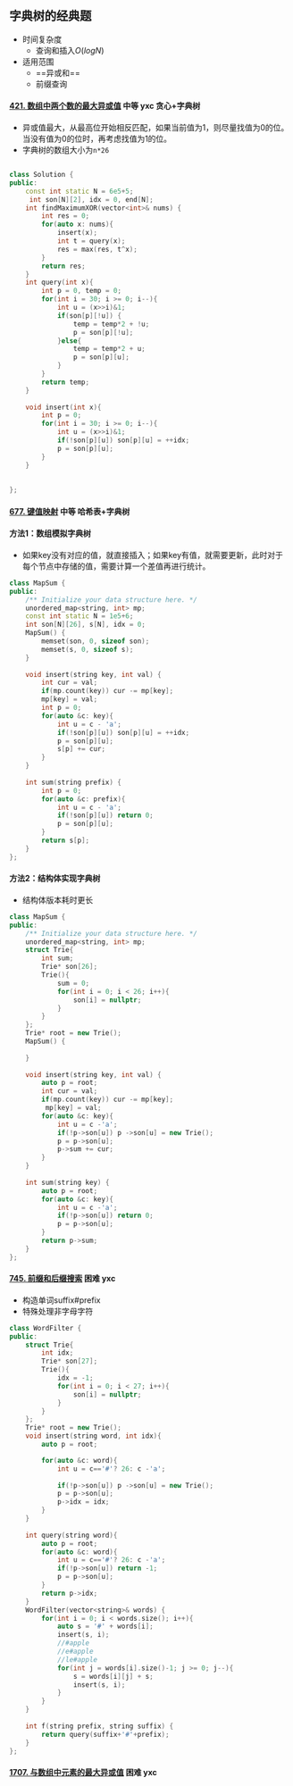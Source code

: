 ## 字典树的经典题

-   时间复杂度
    -   查询和插入$O(logN)$
-   适用范围
    -   ==异或和==
    -   前缀查询

#### [421. 数组中两个数的最大异或值](https://leetcode-cn.com/problems/maximum-xor-of-two-numbers-in-an-array/) 中等 yxc 贪心+字典树

-   异或值最大，从最高位开始相反匹配，如果当前值为1，则尽量找值为0的位。当没有值为0的位时，再考虑找值为1的位。
-   字典树的数组大小为`n*26`

```cpp

class Solution {
public:
    const int static N = 6e5+5;
     int son[N][2], idx = 0, end[N];
    int findMaximumXOR(vector<int>& nums) {
        int res = 0;
        for(auto x: nums){
            insert(x);
            int t = query(x);
            res = max(res, t^x);
        }
        return res;
    }
    int query(int x){
        int p = 0, temp = 0;
        for(int i = 30; i >= 0; i--){
            int u = (x>>i)&1;
            if(son[p][!u]) {
                temp = temp*2 + !u;
                p = son[p][!u];
            }else{
                temp = temp*2 + u;
                p = son[p][u];
            }
        }
        return temp;
    }
    
    void insert(int x){
        int p = 0;
        for(int i = 30; i >= 0; i--){
            int u = (x>>i)&1;
            if(!son[p][u]) son[p][u] = ++idx;
            p = son[p][u];
        }
    }
    
    
};
```

#### [677. 键值映射](https://leetcode-cn.com/problems/map-sum-pairs/) 中等 哈希表+字典树

#### 方法1：数组模拟字典树

-   如果key没有对应的值，就直接插入；如果key有值，就需要更新，此时对于每个节点中存储的值，需要计算一个差值再进行统计。

```cpp
class MapSum {
public:
    /** Initialize your data structure here. */
    unordered_map<string, int> mp;
    const int static N = 1e5+6;
    int son[N][26], s[N], idx = 0;
    MapSum() {
        memset(son, 0, sizeof son);
        memset(s, 0, sizeof s);
    }
    
    void insert(string key, int val) {
        int cur = val;
        if(mp.count(key)) cur -= mp[key];
        mp[key] = val;
        int p = 0;
        for(auto &c: key){
            int u = c - 'a';
            if(!son[p][u]) son[p][u] = ++idx;
            p = son[p][u];
            s[p] += cur;
        }
    }
    
    int sum(string prefix) {
        int p = 0;
        for(auto &c: prefix){
            int u = c - 'a';
            if(!son[p][u]) return 0;
            p = son[p][u];
        }
        return s[p];
    }
};

```

#### 方法2：结构体实现字典树

-   结构体版本耗时更长

```cpp
class MapSum {
public:
    /** Initialize your data structure here. */
    unordered_map<string, int> mp;
    struct Trie{
        int sum;
        Trie* son[26];
        Trie(){
            sum = 0;
            for(int i = 0; i < 26; i++){
                son[i] = nullptr;
            }
        }
    };
    Trie* root = new Trie();
    MapSum() {
        
    }
    
    void insert(string key, int val) {
        auto p = root;
        int cur = val;
        if(mp.count(key)) cur -= mp[key]; 
         mp[key] = val;
        for(auto &c: key){
            int u = c -'a';
            if(!p->son[u]) p ->son[u] = new Trie();
            p = p->son[u];
            p->sum += cur;
        }
    }
    
    int sum(string key) {
        auto p = root;
        for(auto &c: key){
            int u = c -'a';
            if(!p->son[u]) return 0;
            p = p->son[u];
        }
        return p->sum;
    }
};

```

#### [745. 前缀和后缀搜索](https://leetcode-cn.com/problems/prefix-and-suffix-search/) 困难 yxc

-   构造单词suffix#prefix
-   特殊处理非字母字符

```cpp
class WordFilter {
public:
    struct Trie{
        int idx;
        Trie* son[27];
        Trie(){
            idx = -1;
            for(int i = 0; i < 27; i++){
                son[i] = nullptr;
            }
        }
    };
    Trie* root = new Trie();
    void insert(string word, int idx){
        auto p = root;

        for(auto &c: word){
            int u = c=='#'? 26: c -'a';
            
            if(!p->son[u]) p ->son[u] = new Trie();
            p = p->son[u];
            p->idx = idx;
        }
    }
    
    int query(string word){
        auto p = root;
        for(auto &c: word){
            int u = c=='#'? 26: c -'a';
            if(!p->son[u]) return -1;
            p = p->son[u];
        }
        return p->idx;
    }
    WordFilter(vector<string>& words) {
        for(int i = 0; i < words.size(); i++){
            auto s = '#' + words[i];
            insert(s, i);
            //#apple 
            //e#apple
            //le#apple
            for(int j = words[i].size()-1; j >= 0; j--){
                s = words[i][j] + s;
                insert(s, i);
            }
        }
    }
    
    int f(string prefix, string suffix) {
        return query(suffix+'#'+prefix);
    }
};

```

#### [1707. 与数组中元素的最大异或值](https://leetcode-cn.com/problems/maximum-xor-with-an-element-from-array/) 困难 yxc